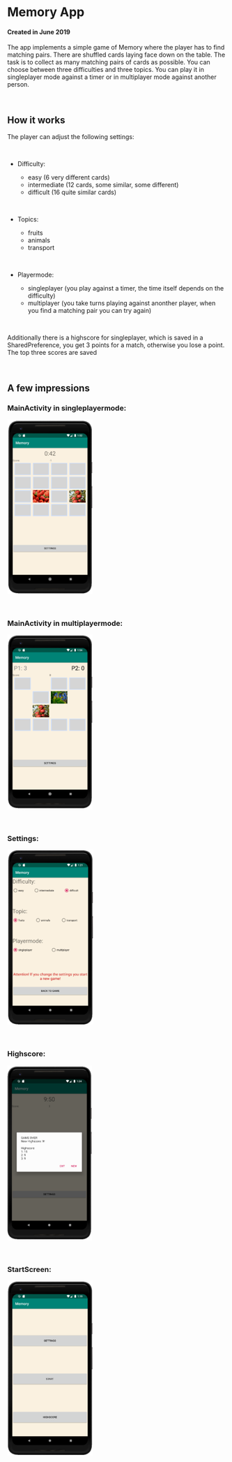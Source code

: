 # Memory App

#### Created in June 2019

The app implements a simple game of Memory where the player has to find matching pairs. There are shuffled cards laying face down on the table. The task is to collect as many matching pairs of cards as possible. You can choose between three difficulties and three topics. You can play it in singleplayer mode against a timer or in multiplayer mode against another person. 


<p> &nbsp </p>

## How it works

The player can adjust the following settings:
<p> &nbsp </p>

* Difficulty:
   * easy (6 very different cards)
   * intermediate (12 cards, some similar, some different)
   * difficult (16 quite similar cards)
   <p> &nbsp </p>
   
* Topics:
   * fruits
   * animals
   * transport
   <p> &nbsp </p>
   
* Playermode:
   * singleplayer (you play against a timer, the time itself depends on the difficulty)
   * multiplayer (you take turns playing against anonther player, when you find a matching pair you can try again)
   
   <p> &nbsp </p>
   
Additionally there is a highscore for singleplayer, which is saved in a SharedPreference, you get 3 points for a match, otherwise you lose a point. The top three scores are saved

<p> &nbsp </p>

## A few impressions

### MainActivity in singleplayermode:
<img src="/Screenshots/MainActivity.png" height="400">

<p> &nbsp </p>

### MainActivity in multiplayermode:
<img src="/Screenshots/MainActivity_Multiplayer.png" height="400">

<p> &nbsp </p>

### Settings:
<img src="/Screenshots/Settings.png" height="400">

<p> &nbsp </p>

### Highscore:
<img src="/Screenshots/Highscore.png" height="400">

<p> &nbsp </p>

### StartScreen:
<img src="/Screenshots/StartScreen.png" height="400">
